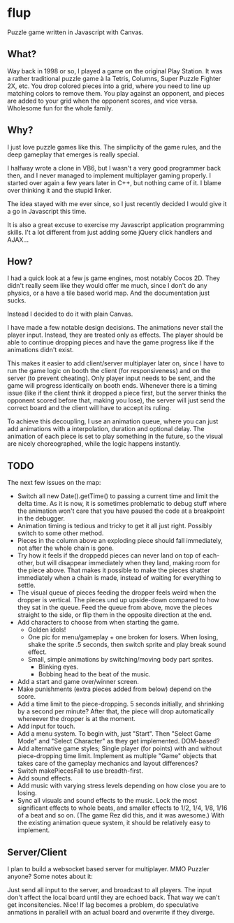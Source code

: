 flup
====
Puzzle game written in Javascript with Canvas.

What?
-----

Way back in 1998 or so, I played a game on the original Play Station. It was a rather traditional puzzle game à la Tetris, Columns, Super Puzzle Fighter 2X, etc. You drop colored pieces into a grid, where you need to line up matching colors to remove them. You play against an opponent, and pieces are added to your grid when the opponent scores, and vice versa. Wholesome fun for the whole family.

Why?
----

I just love puzzle games like this. The simplicity of the game rules, and the deep gameplay that emerges is really special.

I halfway wrote a clone in VB6, but I wasn't a very good programmer back then, and I never managed to implement multiplayer gaming properly. I started over again a few years later in C++, but nothing came of it. I blame over thinking it and the stupid linker.

The idea stayed with me ever since, so I just recently decided I would give it a go in Javascript this time.

It is also a great excuse to exercise my Javascript application programming skills. I't a lot different from just adding some jQuery click handlers and AJAX...


How?
----

I had a quick look at a few js game engines, most notably Cocos 2D. They didn't really seem like they would offer me much, since I don't do any physics, or a have a tile based world map. And the documentation just sucks.

Instead I decided to do it with plain Canvas. 

I have made a few notable design decisions. The animations never stall the player input. Instead, they are treated only as effects. The player should be able to continue dropping pieces and have the game progress like if the animations didn't exist.

This makes it easier to add client/server multiplayer later on, since I have to run the game logic on booth the client (for responsiveness) and on the server (to prevent cheating). Only player input needs to be sent, and the game will progress identically on booth ends. Whenever there is a timing issue (like if the client think it dropped a piece first, but the server thinks the opponent scored before that, making you lose), the server will just send the correct board and the client will have to accept its ruling.

To achieve this decoupling, I use an animation queue, where you can just add animations with a interpolation, duration and optional delay. The animation of each piece is set to play something in the future, so the visual are nicely choreographed, while the logic happens instantly.


TODO
----

The next few issues on the map:

* Switch all new Date().getTime() to passing a current time and limit the delta time. As it is now, it is sometimes problematic to debug stuff where the animation won't care that you have paused the code at a breakpoint in the debugger.
* Animation timing is tedious and tricky to get it all just right. Possibly switch to some other method.
* Pieces in the column above an exploding piece should fall immediately, not after the whole chain is gone.
* Try how it feels if the droppedd pieces can never land on top of each-other, but will disappear immediately when they land, making room for the piece above. That makes it possible to make the pieces shatter immediately when a chain is made, instead of waiting for everything to settle.
* The visual queue of pieces feeding the dropper feels weird when the dropper is vertical. The pieces und up upside-down compared to how they sat in the queue. Feed the queue from above, move the pieces straight to the side, or flip them in the opposite direction at the end.
* Add characters to choose from when starting the game.
	* Golden idols!
	* One pic for menu/gameplay + one broken for losers. When losing, shake the sprite .5 seconds, then switch sprite and play break sound effect.
	* Small, simple animations by switching/moving body part sprites.
		* Blinking eyes.
		* Bobbing head to the beat of the music.
* Add a start and game over/winner screen.
* Make punishments (extra pieces added from below) depend on the score.
* Add a time limit to the piece-dropping. 5 seconds initially, and shrinking by a second per minute? After that, the piece will drop automatically whereever the dropper is at the moment.
* Add input for touch.
* Add a menu system. To begin with, just "Start". Then "Select Game Mode" and "Select Character" as they get implemented. DOM-based?
* Add alternative game styles; Single player (for points) with and without piece-dropping time limit. Implement as multiple "Game" objects that takes care of the gameplay mechanics and layout differences?
* Switch makePiecesFall to use breadth-first.
* Add sound effects.
* Add music with varying stress levels depending on how close you are to losing.
* Sync all visuals and sound effects to the music. Lock the most significant effects to whole beats, and smaller effects to 1/2, 1/4, 1/8, 1/16 of a beat and so on. (The game Rez did this, and it was awesome.) With the existing animation queue system, it should be relatively easy to implement.

Server/Client
-------------

I plan to build a websocket based server for multiplayer. MMO Puzzler anyone? Some notes about it:

Just send all input to the server, and broadcast to all players. The input don't affect the local board until they are echoed back. That way we can't get inconsitencies. Nice! If lag becomes a problem, do speculative anmations in parallell with an actual board and overwrite if they diverge.

